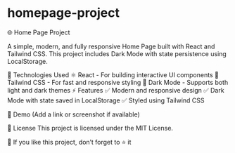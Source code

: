 # homepage-project

🌐 Home Page Project

A simple, modern, and fully responsive Home Page built with React and Tailwind CSS. This project includes Dark Mode with state persistence using LocalStorage.

🚀 Technologies Used
⚛️ React - For building interactive UI components
🎨 Tailwind CSS - For fast and responsive styling
🌙 Dark Mode - Supports both light and dark themes
⚡ Features
✅ Modern and responsive design
✅ Dark Mode with state saved in LocalStorage
✅ Styled using Tailwind CSS

📸 Demo
(Add a link or screenshot if available)

📜 License
This project is licensed under the MIT License.

🔹 If you like this project, don’t forget to ⭐ it
